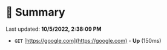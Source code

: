 # 📖 Summary
Last updated: **10/5/2022, 2:38:09 PM**

- `GET` [https://google.com](https://google.com) - **Up** (150ms)
